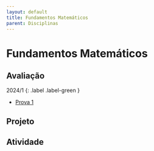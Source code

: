 ```yaml
---
layout: default
title: Fundamentos Matemáticos
parent: Disciplinas
---
```


# Fundamentos Matemáticos

## Avaliação

2024/1
{: .label .label-green }
- [Prova 1](avaliacao/2024/1/prova1.pdf)

## Projeto

## Atividade


